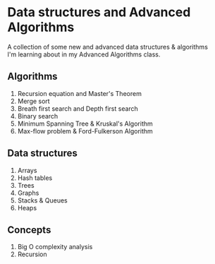 # Data structures and Advanced Algorithms
A collection of some new and advanced data structures & algorithms <br> 
I'm learning about in my Advanced Algorithms class.

## Algorithms
1. Recursion equation and Master's Theorem
2. Merge sort
3. Breath first search and Depth first search
4. Binary search
5. Minimum Spanning Tree & Kruskal's Algorithm
6. Max-flow problem & Ford-Fulkerson Algorithm

## Data structures
1. Arrays
2. Hash tables
3. Trees
4. Graphs
5. Stacks & Queues
6. Heaps

## Concepts 
1. Big O complexity analysis
2. Recursion